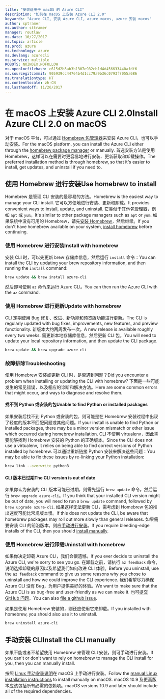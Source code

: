 ```yaml
---
title: "安装适用于 macOS 的 Azure CLI"
description: "如何在 macOS 上安装 Azure CLI 2.0"
keywords: "Azure CLI, 安装 Azure CLI, azure macos, azure 安装 macos"
author: sptramer
ms.author: sttramer
manager: routlaw
ms.date: 10/27/2017
ms.topic: article
ms.prod: azure
ms.technology: azure
ms.devlang: azurecli
ms.service: multiple
ROBOTS: NOINDEX,NOFOLLOW
ms.openlocfilehash: e615d2b3ab3b1307e982cb1d4d456633440afdf6
ms.sourcegitcommit: 905939cc44764b4d1cc79a9b36c0793f7055a686
ms.translationtype: HT
ms.contentlocale: zh-CN
ms.lasthandoff: 11/20/2017
---
```

# <a name="install-azure-cli-20-on-macos"></a><span data-ttu-id="909f5-104">在 macOS 上安装 Azure CLI 2.0</span><span class="sxs-lookup"><span data-stu-id="909f5-104">Install Azure CLI 2.0 on macOS</span></span>

<span data-ttu-id="909f5-105">对于 macOS 平台，可以通过 [Homebrew 包管理器](http://brew.sh)来安装 Azure CLI，也可以手动安装。</span><span class="sxs-lookup"><span data-stu-id="909f5-105">For the macOS platform, you can install the Azure CLI either through the [homebrew package manager](http://brew.sh) or manually.</span></span> <span data-ttu-id="909f5-106">首选安装方法是使用 Homebrew，这样可以在需要时更容易地进行安装、更新获取和卸载操作。</span><span class="sxs-lookup"><span data-stu-id="909f5-106">The preferred installation method is through homebrew, so that it's easier to install, get updates, and uninstall if you need to.</span></span>

## <a name="use-homebrew-to-install"></a><span data-ttu-id="909f5-107">使用 Homebrew 进行安装</span><span class="sxs-lookup"><span data-stu-id="909f5-107">Use homebrew to install</span></span>

<span data-ttu-id="909f5-108">Homebrew 是管理 CLI 安装的最容易的方法。</span><span class="sxs-lookup"><span data-stu-id="909f5-108">Homebrew is the easiest way to manage your CLI install.</span></span> <span data-ttu-id="909f5-109">它可以方便地进行安装、更新和卸载。</span><span class="sxs-lookup"><span data-stu-id="909f5-109">It provides convenient ways to install, update, and uninstall.</span></span> <span data-ttu-id="909f5-110">它类似于其他包管理器，例如 `apt` 或 `yum`。</span><span class="sxs-lookup"><span data-stu-id="909f5-110">It's similar to other package managers such as `apt` or `yum`.</span></span>
<span data-ttu-id="909f5-111">如果系统中没有可用的 Homebrew，请先[安装 Homebrew](https://docs.brew.sh/Installation.html)，然后继续。</span><span class="sxs-lookup"><span data-stu-id="909f5-111">If you don't have homebrew available on your system, [install homebrew](https://docs.brew.sh/Installation.html) before continuing.</span></span>

### <a name="install-with-homebrew"></a><span data-ttu-id="909f5-112">使用 Homebrew 进行安装</span><span class="sxs-lookup"><span data-stu-id="909f5-112">Install with homebrew</span></span>

<span data-ttu-id="909f5-113">安装 CLI 时，可以先更新 brew 存储库信息，然后运行 `install` 命令：</span><span class="sxs-lookup"><span data-stu-id="909f5-113">You can install the CLI by updating your brew repository information, and then running the `install` command:</span></span>

```bash
brew update && brew install azure-cli
```

<span data-ttu-id="909f5-114">然后即可使用 `az` 命令来运行 Azure CLI。</span><span class="sxs-lookup"><span data-stu-id="909f5-114">You can then run the Azure CLI with the `az` command.</span></span>

### <a name="update-with-homebrew"></a><span data-ttu-id="909f5-115">使用 Homebrew 进行更新</span><span class="sxs-lookup"><span data-stu-id="909f5-115">Update with homebrew</span></span>

<span data-ttu-id="909f5-116">CLI 定期使用 Bug 修复、改进、新功能和预览版功能进行更新。</span><span class="sxs-lookup"><span data-stu-id="909f5-116">The CLI is regularly updated with bug fixes, improvements, new features, and preview functionality.</span></span> <span data-ttu-id="909f5-117">新版本大约两周发布一次。</span><span class="sxs-lookup"><span data-stu-id="909f5-117">A new release is available roughly every two weeks.</span></span> <span data-ttu-id="909f5-118">需更新本地存储库信息，然后更新 CLI 包。</span><span class="sxs-lookup"><span data-stu-id="909f5-118">You will need to update your local repository information, and then update the CLI package.</span></span>

```bash
brew update && brew upgrade azure-cli
```

### <a name="troubleshooting"></a><span data-ttu-id="909f5-119">故障排除</span><span class="sxs-lookup"><span data-stu-id="909f5-119">Troubleshooting</span></span>

<span data-ttu-id="909f5-120">使用 Homebrew 安装或更新 CLI 时，是否遇到问题？</span><span class="sxs-lookup"><span data-stu-id="909f5-120">Did you encounter a problem when installing or updating the CLI with homebrew?</span></span> <span data-ttu-id="909f5-121">下面是一些可能发生的常见错误，以及相应的诊断和解决方法。</span><span class="sxs-lookup"><span data-stu-id="909f5-121">Here are some common errors that might occur, and ways to diagnose and resolve them.</span></span>

#### <a name="unable-to-find-python-or-installed-packages"></a><span data-ttu-id="909f5-122">找不到 Python 或安装的包</span><span class="sxs-lookup"><span data-stu-id="909f5-122">Unable to find Python or installed packages</span></span>

<span data-ttu-id="909f5-123">如果安装后找不到 Python 或安装的包，则可能是在 Homebrew 安装过程中出现了轻度的版本不匹配问题或其他问题。</span><span class="sxs-lookup"><span data-stu-id="909f5-123">If your install is unable to find Python or installed packages, there may be a minor version mismatch or other issue which occurred during homebrew installation.</span></span> <span data-ttu-id="909f5-124">CLI 不使用 virtualenv，因此需要能够找到 Homebrew 安装的 Python 的正确版本。</span><span class="sxs-lookup"><span data-stu-id="909f5-124">Since the CLI does not use a virtualenv, it relies on being able to find correct versions of Python installed by homebrew.</span></span> <span data-ttu-id="909f5-125">可以通过重新链接 Python 安装来解决这些问题：</span><span class="sxs-lookup"><span data-stu-id="909f5-125">You may be able to fix these issues by re-linking your Python installation:</span></span>

```bash
brew link --overwrite python3
```

#### <a name="the-cli-version-is-out-of-date"></a><span data-ttu-id="909f5-126">CLI 版本已过期</span><span class="sxs-lookup"><span data-stu-id="909f5-126">The CLI version is out of date</span></span>

<span data-ttu-id="909f5-127">如果你认为安装的 CLI 版本可能已过期，则需先运行 `brew update` 命令，然后运行 `brew upgrade azure-cli`。</span><span class="sxs-lookup"><span data-stu-id="909f5-127">If you think that your installed CLI version might be out of date, you will need to run a `brew update` command, followed by `brew upgrade azure-cli`.</span></span> <span data-ttu-id="909f5-128">如果这样无法更新 CLI，需考虑到 Homebrew 包的推出速度可能比常规版本慢。</span><span class="sxs-lookup"><span data-stu-id="909f5-128">If this does not update the CLI, be aware that homebrew packages may roll out more slowly than general releases.</span></span> <span data-ttu-id="909f5-129">如果需要安装 CLI 的前沿版本，则应[手动进行安装](#manage-the-cli-manually)。</span><span class="sxs-lookup"><span data-stu-id="909f5-129">If you require bleeding-edge installs of the CLI, then you should [install manually](#manage-the-cli-manually).</span></span>

### <a name="uninstall-with-homebrew"></a><span data-ttu-id="909f5-130">使用 Homebrew 进行卸载</span><span class="sxs-lookup"><span data-stu-id="909f5-130">Uninstall with homebrew</span></span>

<span data-ttu-id="909f5-131">如果你决定卸载 Azure CLI，我们会很遗憾。</span><span class="sxs-lookup"><span data-stu-id="909f5-131">If you ever decide to uninstall the Azure CLI, we're sorry to see you go.</span></span> <span data-ttu-id="909f5-132">在卸载之前，请执行 `az feedback` 命令，说明选择卸载的原因以及希望我们如何改进 CLI 体验。</span><span class="sxs-lookup"><span data-stu-id="909f5-132">Before you uninstall, use the `az feedback` command to give us some reasons why you chose to uninstall and how we could improve the CLI experience.</span></span> <span data-ttu-id="909f5-133">我们希望尽力确保 Azure CLI 没有 Bug，为用户提供美好的体验。</span><span class="sxs-lookup"><span data-stu-id="909f5-133">We want to make sure that the Azure CLI is as bug-free and user-friendly as we can make it.</span></span> <span data-ttu-id="909f5-134">也可[提交 GitHub 问题](https://github.com/Azure/azure-cli/issues)。</span><span class="sxs-lookup"><span data-stu-id="909f5-134">You can also [file a github issue](https://github.com/Azure/azure-cli/issues).</span></span>

<span data-ttu-id="909f5-135">如果是使用 Homebrew 安装的，则还应使用它来卸载。</span><span class="sxs-lookup"><span data-stu-id="909f5-135">If you installed with homebrew, you should also use it to uninstall.</span></span>

```bash
brew uninstall azure-cli
```

## <a name="install-the-cli-manually"></a><span data-ttu-id="909f5-136">手动安装 CLI</span><span class="sxs-lookup"><span data-stu-id="909f5-136">Install the CLI manually</span></span>

<span data-ttu-id="909f5-137">如果不能或者不希望使用 Homebrew 来管理 CLI 安装，则可手动进行安装。</span><span class="sxs-lookup"><span data-stu-id="909f5-137">If you can't or don't want to rely on homebrew to manage the CLI install for you, then you can manually install.</span></span>

<span data-ttu-id="909f5-138">按照 [Linux 手动安装说明](install-azure-cli-linux.md)在 macOS 上手动进行安装。</span><span class="sxs-lookup"><span data-stu-id="909f5-138">Follow the [manual Linux installation instructions](install-azure-cli-linux.md) to install manually on macOS.</span></span> <span data-ttu-id="909f5-139">macOS 10.9 及更高版本应该包括所有必需的依赖项。</span><span class="sxs-lookup"><span data-stu-id="909f5-139">macOS versions 10.9 and later should include all of the required dependencies.</span></span>
